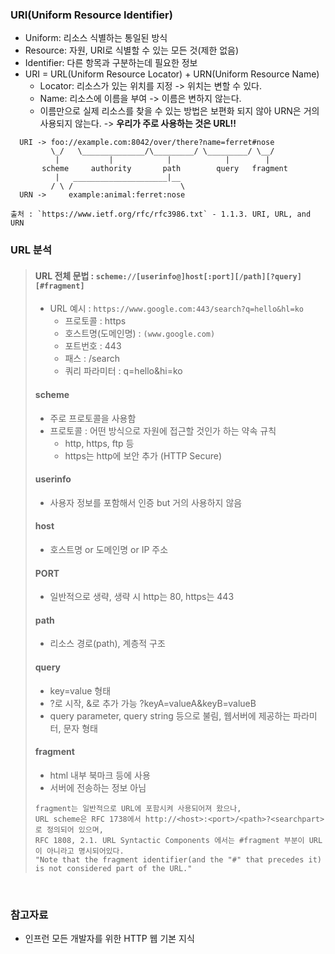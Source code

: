 ### URI(Uniform Resource Identifier)
+ Uniform: 리소스 식별하는 통일된 방식
+ Resource: 자원, URI로 식별할 수 있는 모든 것(제한 없음)
+ Identifier: 다른 항목과 구분하는데 필요한 정보
+ URI = URL(Uniform Resource Locator) + URN(Uniform Resource Name)
  + Locator: 리소스가 있는 위치를 지정 -> 위치는 변할 수 있다.
  + Name: 리소스에 이름을 부여 -> 이름은 변하지 않는다.
  + 이름만으로 실제 리소스를 찾을 수 있는 방법은 보편화 되지 않아 URN은 거의 사용되지 않는다. -> **우리가 주로 사용하는 것은 URL!!**
```
  URI -> foo://example.com:8042/over/there?name=ferret#nose
         \_/   \______________/\_________/ \_________/ \__/
          |           |            |            |        |
       scheme     authority       path        query   fragment
          |   _____________________|__
         / \ /                        \
  URN ->     example:animal:ferret:nose
  
출처 : `https://www.ietf.org/rfc/rfc3986.txt` - 1.1.3. URI, URL, and URN
```

### URL 분석
> 
> #### URL 전체 문법 : `scheme://[userinfo@]host[:port][/path][?query][#fragment]`
> + URL 예시 : `https://www.google.com:443/search?q=hello&hl=ko`
>   + 프로토콜 : https
>   + 호스트명(도메인명) : `(www.google.com)`
>   + 포트번호 : 443
>   + 패스 : /search
>   + 쿼리 파라미터 : q=hello&hi=ko
> 
> #### scheme
> + 주로 프로토콜을 사용함
> + 프로토콜 : 어떤 방식으로 자원에 접근할 것인가 하는 약속 규칙
>   + http, https, ftp 등
>   + https는 http에 보안 추가 (HTTP Secure)
>   
> #### userinfo
> + 사용자 정보를 포함해서 인증 but 거의 사용하지 않음
> 
> #### host
> + 호스트명 or 도메인명 or IP 주소
> 
> #### PORT
> + 일반적으로 생략, 생략 시 http는 80, https는 443
>
> #### path
> + 리소스 경로(path), 계층적 구조
>
> #### query
> + key=value 형태
> + ?로 시작, &로 추가 가능 ?keyA=valueA&keyB=valueB
> + query parameter, query string 등으로 불림, 웹서버에 제공하는 파라미터, 문자 형태
> 
> #### fragment
> + html 내부 북마크 등에 사용
> + 서버에 전송하는 정보 아님
> ```
> fragment는 일반적으로 URL에 포함시켜 사용되어져 왔으나,
> URL scheme은 RFC 1738에서 http://<host>:<port>/<path>?<searchpart>로 정의되어 있으며,
> RFC 1808, 2.1. URL Syntactic Components 에서는 #fragment 부분이 URL이 아니라고 명시되어있다.
> "Note that the fragment identifier(and the "#" that precedes it) is not considered part of the URL."
> ```

<br/>

### 참고자료
+ 인프런 모든 개발자를 위한 HTTP 웹 기본 지식
